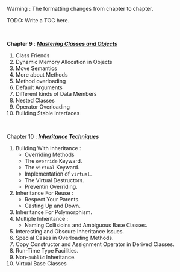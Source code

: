 Warning : The formatting changes from chapter to chapter.

TODO: Write a TOC here.

&nbsp;

__Chapter 9__ : [___Mastering Classes and Objects___](https://github.com/GandalfTea/Notebooks/blob/master/ProfC%2B%2B%20.%20textbook/MasteringClassesAndObjects.Chapter9.md)

   1. Class Friends
   2. Dynamic Memory Allocation in Objects
   3. Move Semantics
   4. More about Methods
   5. Method overloading
   6. Default Arguments
   7. Different kinds of Data Members
   8. Nested Classes
   9. Operator Overloading
   10. Building Stable Interfaces
   
 &nbsp;
 
 Chapter 10 : [___Inheritance Techniques___](https://github.com/GandalfTea/Notebooks/blob/master/ProfC%2B%2B%20.%20textbook/InheritanceTechniques.Chapter10.md)
 
   1. Building With Inheritance :
        * Overriding Methods
        * The `override` Keyward.
        * The `virtual` Keyward.
        * Implementation of `virtual`.
        * The Virtual Destructors.
        * Preventin Overriding.
   2. Inheritance For Reuse :
        * Respect Your Parents.
        * Casting Up and Down.
   3. Inheritance For Polymorphism.
   4. Multiple Inheritance :
        * Naming Collisioins and Ambiguous Base Classes.
   5. Interesting and Obscure Inheritance Issues.
   6. Special Cases in Overloading Methods.
   7. Copy Constructor and Assignment Operator in Derived Classes.
   8. Run-Time Type Facilities.
   9. Non-`public` Inheritance.
   10. Virtual Base Classes
